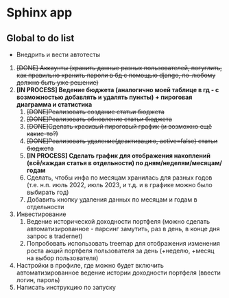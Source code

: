 # Sphinx app

## Global to do list
* Внедрить и вести автотесты
1. ~~[DONE] Аккаунты (хранить данные разных пользователей, погуглить, как правильно хранить пароли в бд с помощью django, по-любому должно быть уже решение)~~
2. **[IN PROCESS] Ведение бюджета (аналогично моей таблице в гд - с возможностью добавлять и удалять пункты) + пироговая диаграмма и статистика**
    1. ~~[DONE]Реализовать создание статьи бюджета~~
    2. ~~[DONE]Реализовать обновление статьи бюджета~~
    3. ~~[DONE]Сделать красивый пироговый график (и возможно ещё какие-то?)~~
    4. ~~[DONE]Реализовать удаление(деактивацию, active=false) статьи бюджета~~
    5. **[IN PROCESS] Сделать график для отображения накоплений (всё/каждая статья в отдельности) по дням/неделям/месяцам/годам**
    6. Сделать, чтобы инфа по месяцам хранилась для разных годов (т.е. н.п. июль 2022, июль 2023, и т.д. и в графике можно было выбирать год)
    7. Добавить кнопку удаления данных по месяцам и годам в отдельности
3. Инвестирование
    1. Ведение исторической доходности портфеля (можно сделать автоматизированное - парсинг замутить, раз в день, в конце дня запрос в tradernet)
    2. Попробовать использовать treemap для отображения изменения роста акций портфеля пользователя за день (+неделю, +месяц на выбор пользователя)
3. Настройки в профиле, где можно будет включить автоматизированное ведение истории доходности портфеля (ввести логин, пароль)
4. Написать инструкцию по запуску

